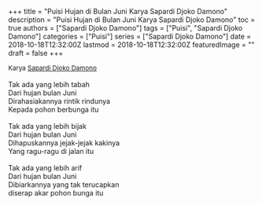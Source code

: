+++
title = "Puisi Hujan di Bulan Juni Karya Sapardi Djoko Damono"
description = "Puisi Hujan di Bulan Juni Karya Sapardi Djoko Damono"
toc = true
authors = ["Sapardi Djoko Damono"]
tags = ["Puisi", "Sapardi Djoko Damono"]
categories = ["Puisi"]
series = ["Sapardi Djoko Damono"]
date = 2018-10-18T12:32:00Z
lastmod = 2018-10-18T12:32:00Z
featuredImage = ""
draft = false
+++

<div style="text-align: justify;">
<div style="font-size: small;">Karya <a href="/authors/sapardi-djoko-damono/" target="_blank">Sapardi Djoko Damono</a></div><br />
Tak ada yang lebih tabah<br />Dari hujan bulan Juni<br />Dirahasiakannya rintik rindunya<br />Kepada pohon berbunga itu<br /><br />Tak ada yang lebih bijak<br />Dari hujan bulan Juni<br />Dihapuskannya jejak-jejak kakinya<br />Yang ragu-ragu di jalan itu<br /><br />Tak ada yang lebih arif<br />Dari hujan bulan Juni<br />Dibiarkannya yang tak terucapkan<br />diserap akar pohon bunga itu</div>
